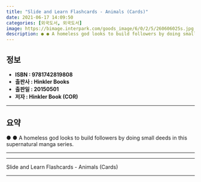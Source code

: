 ```yaml
---
title: "Slide and Learn Flashcards - Animals (Cards)"
date: 2021-06-17 14:09:50
categories: [외국도서, 외국도서]
image: https://bimage.interpark.com/goods_image/6/0/2/5/260606025s.jpg
description: ● ● A homeless god looks to build followers by doing small deeds in this supernatural manga series.
---
```


## **정보**

- **ISBN : 9781742819808**
- **출판사 : Hinkler Books**
- **출판일 : 20150501**
- **저자 : Hinkler Book (COR)**

------



## **요약**

●  ●  A homeless god looks to build followers by doing small deeds in this supernatural manga series.

------



------


Slide and Learn Flashcards - Animals (Cards) 

------


